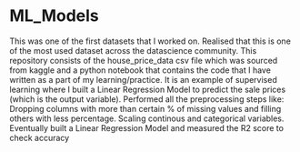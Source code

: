 # ML_Models
This was one of the first datasets that I worked on. Realised that this is one of the most used dataset across the datascience community.
This repository consists of the house_price_data csv file which was sourced from kaggle and a python notebook that contains the code that I have written as a part of my learning/practice.
It is an example of supervised learning where I built a Linear Regression Model to predict the sale prices (which is the output variable).
Performed all the preprocessing steps like:
Dropping columns with more than certain % of missing values and filling others with less percentage.
Scaling continous and categorical variables.
Eventually built a Linear Regression Model and measured the R2 score to check accuracy
